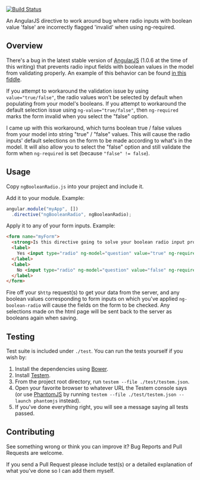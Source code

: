 [![Build Status](https://travis-ci.org/michaelmoussa/ng-boolean-radio.png?branch=master)](https://travis-ci.org/michaelmoussa/ng-boolean-radio)

An AngularJS directive to work around bug where radio inputs with boolean value 'false' are incorrectly flagged 'invalid' when using ng-required.

Overview
--------

There's a bug in the latest stable version of [AngularJS](http://angularjs.org) (1.0.6 at the time of this writing) that prevents radio input fields with boolean values in the model from validating properly. An example of this behavior can be found [in this fiddle](http://jsfiddle.net/8FAb3/1/).

If you attempt to workaround the validation issue by using `value="true/false"`, the radio values won't be selected by default when populating from your model's booleans. If you attempt to workaround the default selection issue using `ng-value="true/false"`, then `ng-required` marks the form invalid when you select the "false" option.

I came up with this workaround, which turns boolean true / false values from your model into string "true" / "false" values. This will cause the radio inputs' default selections on the form to be made according to what's in the model. It will also allow you to select the "false" option and still validate the form when `ng-required` is set (because `"false" != false`).

Usage
-----

Copy `ngBooleanRadio.js` into your project and include it.

Add it to your module. Example:
```javascript
angular.module("myApp", [])
  .directive("ngBooleanRadio", ngBooleanRadio);
```

Apply it to any of your form inputs. Example:

```html
<form name="myForm">
  <strong>Is this directive going to solve your boolean radio input problems?</strong>
  <label>
    Yes <input type="radio" ng-model="question" value="true" ng-required="true" ng-boolean-radio />
  </label>
  <label>
    No <input type="radio" ng-model="question" value="false" ng-required="true" ng-boolean-radio />
  </label>
</form>
```

Fire off your `$http` request(s) to get your data from the server, and any boolean values corresponding to form inputs on which you've applied `ng-boolean-radio` will cause the fields on the form to be checked. Any selections made on the html page will be sent back to the server as booleans again when saving.

Testing
-------

Test suite is included under `./test`. You can run the tests yourself if you wish by:

1. Install the dependencies using [Bower](http://bower.io/).
2. Install [Testem](https://github.com/airportyh/testem).
3. From the project root directory, run `testem --file ./test/testem.json`.
4. Open your favorite browser to whatever URL the Testem console says (or use [PhantomJS](http://phantomjs.org/) by running `testem --file ./test/testem.json --launch phantomjs` instead).
5. If you've done everything right, you will see a message saying all tests passed.

Contributing
------------

See something wrong or think you can improve it? Bug Reports and Pull Requests are welcome.

If you send a Pull Request please include test(s) or a detailed explanation of what you've done so I can add them myself.
